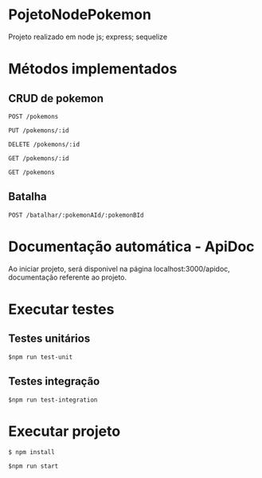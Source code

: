 # PojetoNodePokemon
Projeto realizado em node js; express; sequelize 
# Métodos implementados

## CRUD de pokemon 
    POST /pokemons
  
    PUT /pokemons/:id
    
    DELETE /pokemons/:id
  
    GET /pokemons/:id
  
    GET /pokemons
## Batalha
    POST /batalhar/:pokemonAId/:pokemonBId
  
# Documentação automática - ApiDoc
  Ao iniciar projeto, será disponivel na página localhost:3000/apidoc, documentação referente ao projeto.
#  Executar testes
  ## Testes unitários 
    $npm run test-unit
  ## Testes integração 
    $npm run test-integration

# Executar projeto

    $ npm install
  
    $npm run start
  
